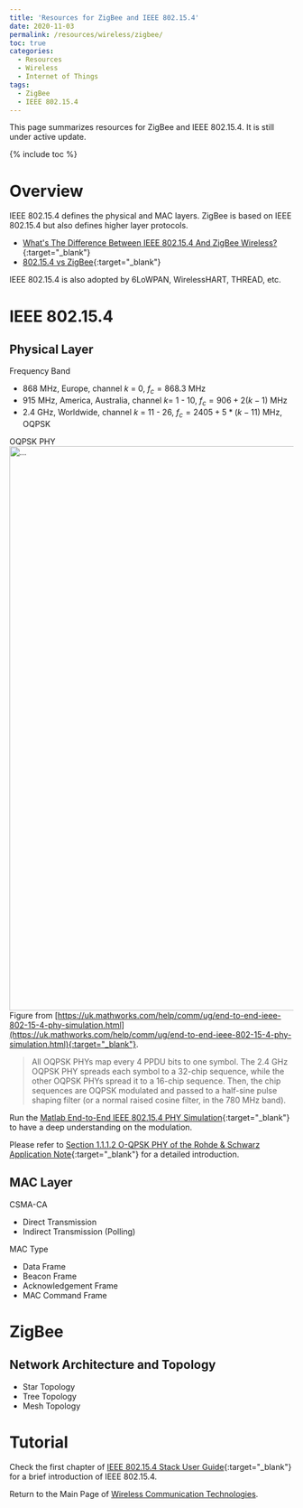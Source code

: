 ```yaml
---
title: 'Resources for ZigBee and IEEE 802.15.4'
date: 2020-11-03
permalink: /resources/wireless/zigbee/
toc: true
categories:
  - Resources
  - Wireless  
  - Internet of Things
tags:  
  - ZigBee
  - IEEE 802.15.4
---
```


This page summarizes resources for ZigBee and IEEE 802.15.4. It is still under active update.

{% include toc %}

# Overview
IEEE 802.15.4 defines the physical and MAC layers. ZigBee is based on IEEE 802.15.4 but also defines higher layer protocols.
* [What's The Difference Between IEEE 802.15.4 And ZigBee Wireless?](https://www.electronicdesign.com/unused/article/21796046/whats-the-difference-between-ieee-802154-and-zigbee-wireless){:target="_blank"}
* [802.15.4 vs ZigBee](http://www.libelium.com/802-15-4-vs-zigbee/){:target="_blank"}

IEEE 802.15.4 is also adopted by 6LoWPAN, WirelessHART, THREAD, etc.

# IEEE 802.15.4

## Physical Layer
Frequency Band
* 868 MHz, Europe, channel $k$ = 0, $f_c = 868.3$ MHz
* 915 MHz, America, Australia, channel $k=$ 1 - 10,  $f_c = 906 + 2(k-1)$ MHz
* 2.4 GHz, Worldwide, channel $k$ = 11 - 26, $f_c = 2405 + 5*(k-11)$ MHz, OQPSK

OQPSK PHY
<br />
<img align="center" width="1000" src="{{ site.url }}/images/zigbee/lrwpanOQPSK.png" alt="...">
<br />
Figure from [https://uk.mathworks.com/help/comm/ug/end-to-end-ieee-802-15-4-phy-simulation.html](https://uk.mathworks.com/help/comm/ug/end-to-end-ieee-802-15-4-phy-simulation.html){:target="_blank"}.

> All OQPSK PHYs map every 4 PPDU bits to one symbol. The 2.4 GHz OQPSK PHY spreads each symbol to a 32-chip sequence, while the other OQPSK PHYs spread it to a 16-chip sequence. Then, the chip sequences are OQPSK modulated and passed to a half-sine pulse shaping filter (or a normal raised cosine filter, in the 780 MHz band).

Run the [Matlab End-to-End IEEE 802.15.4 PHY Simulation](https://uk.mathworks.com/help/comm/ug/end-to-end-ieee-802-15-4-phy-simulation.html){:target="_blank"} to have a deep understanding on the modulation. 


Please refer to [Section 1.1.1.2 O-QPSK PHY of the Rohde & Schwarz Application Note](https://scdn.rohde-schwarz.com/ur/pws/dl_downloads/dl_application/application_notes/1gp105/1GP105_1E_Generation_of_IEEE_802154_Signals.pdf){:target="_blank"} for a detailed introduction.


## MAC Layer
CSMA-CA

* Direct Transmission
* Indirect Transmission (Polling)

MAC Type
* Data Frame
* Beacon Frame
* Acknowledgement Frame
* MAC Command Frame

# ZigBee
## Network Architecture and Topology
* Star Topology
* Tree Topology
* Mesh Topology

# Tutorial
Check the first chapter of [IEEE 802.15.4 Stack User Guide](https://www.nxp.com/docs/en/user-guide/JN-UG-3024.pdf){:target="_blank"} for a brief introduction of IEEE 802.15.4.


Return to the Main Page of [Wireless Communication Technologies](/resources/wireless/).